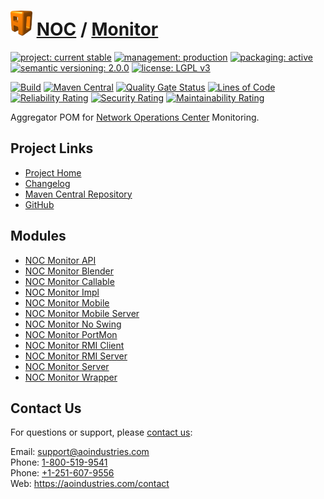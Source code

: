 # [<img src="ao-logo.png" alt="AO Logo" width="35" height="40">](https://github.com/ao-apps) [NOC](https://github.com/ao-apps/noc) / [Monitor](https://github.com/ao-apps/noc-monitor)

[![project: current stable](https://aoindustries.com/ao-badges/project-current-stable.svg)](https://aoindustries.com/life-cycle#project-current-stable)
[![management: production](https://aoindustries.com/ao-badges/management-production.svg)](https://aoindustries.com/life-cycle#management-production)
[![packaging: active](https://aoindustries.com/ao-badges/packaging-active.svg)](https://aoindustries.com/life-cycle#packaging-active)  
[![semantic versioning: 2.0.0](https://aoindustries.com/ao-badges/semver-2.0.0.svg)](http://semver.org/spec/v2.0.0.html)
[![license: LGPL v3](https://aoindustries.com/ao-badges/license-lgpl-3.0.svg)](https://www.gnu.org/licenses/lgpl-3.0)

[![Build](https://github.com/ao-apps/noc-monitor/workflows/Build/badge.svg?branch=master)](https://github.com/ao-apps/noc-monitor/actions?query=workflow%3ABuild)
[![Maven Central](https://maven-badges.herokuapp.com/maven-central/com.aoindustries/noc-monitor/badge.svg)](https://maven-badges.herokuapp.com/maven-central/com.aoindustries/noc-monitor)
[![Quality Gate Status](https://sonarcloud.io/api/project_badges/measure?branch=master&project=com.aoapps.platform%3Anoc-monitor&metric=alert_status)](https://sonarcloud.io/dashboard?branch=master&id=com.aoapps.platform%3Anoc-monitor)
[![Lines of Code](https://sonarcloud.io/api/project_badges/measure?branch=master&project=com.aoapps.platform%3Anoc-monitor&metric=ncloc)](https://sonarcloud.io/component_measures?branch=master&id=com.aoapps.platform%3Anoc-monitor&metric=ncloc)  
[![Reliability Rating](https://sonarcloud.io/api/project_badges/measure?branch=master&project=com.aoapps.platform%3Anoc-monitor&metric=reliability_rating)](https://sonarcloud.io/component_measures?branch=master&id=com.aoapps.platform%3Anoc-monitor&metric=Reliability)
[![Security Rating](https://sonarcloud.io/api/project_badges/measure?branch=master&project=com.aoapps.platform%3Anoc-monitor&metric=security_rating)](https://sonarcloud.io/component_measures?branch=master&id=com.aoapps.platform%3Anoc-monitor&metric=Security)
[![Maintainability Rating](https://sonarcloud.io/api/project_badges/measure?branch=master&project=com.aoapps.platform%3Anoc-monitor&metric=sqale_rating)](https://sonarcloud.io/component_measures?branch=master&id=com.aoapps.platform%3Anoc-monitor&metric=Maintainability)

Aggregator POM for [Network Operations Center](https://github.com/ao-apps/noc) Monitoring.

## Project Links
* [Project Home](https://aoindustries.com/noc/monitor/)
* [Changelog](https://aoindustries.com/noc/monitor/changelog)
* [Maven Central Repository](https://central.sonatype.com/search?namespace=com.aoindustries&q=a%3Anoc-monitor)
* [GitHub](https://github.com/ao-apps/noc-monitor)

## Modules
* [NOC Monitor API](https://github.com/ao-apps/noc-monitor-api)
* [NOC Monitor Blender](https://github.com/ao-apps/noc-monitor-blender)
* [NOC Monitor Callable](https://github.com/ao-apps/noc-monitor-callable)
* [NOC Monitor Impl](https://github.com/ao-apps/noc-monitor-impl)
* [NOC Monitor Mobile](https://github.com/ao-apps/noc-monitor-mobile)
* [NOC Monitor Mobile Server](https://github.com/ao-apps/noc-monitor-mobile-server)
* [NOC Monitor No Swing](https://github.com/ao-apps/noc-monitor-noswing)
* [NOC Monitor PortMon](https://github.com/ao-apps/noc-monitor-portmon)
* [NOC Monitor RMI Client](https://github.com/ao-apps/noc-monitor-rmi-client)
* [NOC Monitor RMI Server](https://github.com/ao-apps/noc-monitor-rmi-server)
* [NOC Monitor Server](https://github.com/ao-apps/noc-monitor-server)
* [NOC Monitor Wrapper](https://github.com/ao-apps/noc-monitor-wrapper)

## Contact Us
For questions or support, please [contact us](https://aoindustries.com/contact):

Email: [support@aoindustries.com](mailto:support@aoindustries.com)  
Phone: [1-800-519-9541](tel:1-800-519-9541)  
Phone: [+1-251-607-9556](tel:+1-251-607-9556)  
Web: https://aoindustries.com/contact
